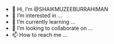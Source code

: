 - 👋 Hi, I’m @SHAIKMUZEEBURRAHIMAN
- 👀 I’m interested in ...
- 🌱 I’m currently learning ...
- 💞️ I’m looking to collaborate on ...
- 📫 How to reach me ...

<!---
SHAIKMUZEEBURRAHIMAN/SHAIKMUZEEBURRAHIMAN is a ✨ special ✨ repository because its `README.md` (this file) appears on your GitHub profile.
You can click the Preview link to take a look at your changes.
--->
